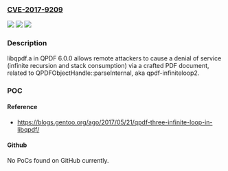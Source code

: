 ### [CVE-2017-9209](https://cve.mitre.org/cgi-bin/cvename.cgi?name=CVE-2017-9209)
![](https://img.shields.io/static/v1?label=Product&message=n%2Fa&color=blue)
![](https://img.shields.io/static/v1?label=Version&message=n%2Fa&color=blue)
![](https://img.shields.io/static/v1?label=Vulnerability&message=n%2Fa&color=brighgreen)

### Description

libqpdf.a in QPDF 6.0.0 allows remote attackers to cause a denial of service (infinite recursion and stack consumption) via a crafted PDF document, related to QPDFObjectHandle::parseInternal, aka qpdf-infiniteloop2.

### POC

#### Reference
- https://blogs.gentoo.org/ago/2017/05/21/qpdf-three-infinite-loop-in-libqpdf/

#### Github
No PoCs found on GitHub currently.

